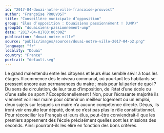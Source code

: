 ```yaml
---
id: "2017-04-douai-notre-ville-francoise-prouvost"
author: "Françoise PROUVOST"
title: "Conseillère municipale d’opposition"
group: "Élus d’opposition : Douaisiens passionnément ! (UMP)"
groupId: "douaisiens-passionnement-ump"
date: "2017-04-01T00:00:00Z"
publication: "douai-notre-ville"
source: "public/images/sources/douai-notre-ville-2017-04-p2.png"
language: "fr"
locality: "Douai"
country: "France"
portrait: "default.svg"
---
```


Le grand malentendu entre les citoyens et leurs élus semble sévir à tous les étages. Il commence dès le niveau communal, où pourtant les habitants se pressent encore aux permanences du maire ; mais pour lui parler de quoi ? Du sens de circulation, de leur taux d’imposition, de l’état d’une école ou d’une salle de sport ? Exceptionnellement ! Non, pour l’écrasante majorité ils viennent voir leur maire pour obtenir un meilleur logement ou un emploi, deux sujets sur lesquels un maire n’a aucune compétence directe. Déçus, ils iront voir ensuite leur député, dont ce n’est pas plus le rôle constitutionnel. Pour réconcilier les Français et leurs élus, peut-être conviendrait-il que les premiers apprennent dès l’école précisément quelles sont les missions des seconds. Ainsi pourront-ils les élire en fonction des bons critères.
